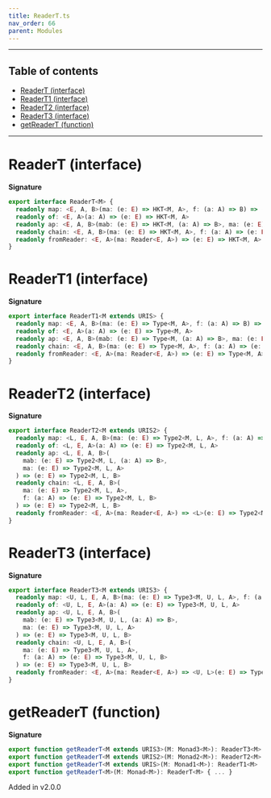 ```yaml
---
title: ReaderT.ts
nav_order: 66
parent: Modules
---
```


---

<h2 class="text-delta">Table of contents</h2>

- [ReaderT (interface)](#readert-interface)
- [ReaderT1 (interface)](#readert1-interface)
- [ReaderT2 (interface)](#readert2-interface)
- [ReaderT3 (interface)](#readert3-interface)
- [getReaderT (function)](#getreadert-function)

---

# ReaderT (interface)

**Signature**

```ts
export interface ReaderT<M> {
  readonly map: <E, A, B>(ma: (e: E) => HKT<M, A>, f: (a: A) => B) => (e: E) => HKT<M, B>
  readonly of: <E, A>(a: A) => (e: E) => HKT<M, A>
  readonly ap: <E, A, B>(mab: (e: E) => HKT<M, (a: A) => B>, ma: (e: E) => HKT<M, A>) => (e: E) => HKT<M, B>
  readonly chain: <E, A, B>(ma: (e: E) => HKT<M, A>, f: (a: A) => (e: E) => HKT<M, B>) => (e: E) => HKT<M, B>
  readonly fromReader: <E, A>(ma: Reader<E, A>) => (e: E) => HKT<M, A>
}
```

# ReaderT1 (interface)

**Signature**

```ts
export interface ReaderT1<M extends URIS> {
  readonly map: <E, A, B>(ma: (e: E) => Type<M, A>, f: (a: A) => B) => (e: E) => Type<M, B>
  readonly of: <E, A>(a: A) => (e: E) => Type<M, A>
  readonly ap: <E, A, B>(mab: (e: E) => Type<M, (a: A) => B>, ma: (e: E) => Type<M, A>) => (e: E) => Type<M, B>
  readonly chain: <E, A, B>(ma: (e: E) => Type<M, A>, f: (a: A) => (e: E) => Type<M, B>) => (e: E) => Type<M, B>
  readonly fromReader: <E, A>(ma: Reader<E, A>) => (e: E) => Type<M, A>
}
```

# ReaderT2 (interface)

**Signature**

```ts
export interface ReaderT2<M extends URIS2> {
  readonly map: <L, E, A, B>(ma: (e: E) => Type2<M, L, A>, f: (a: A) => B) => (e: E) => Type2<M, L, B>
  readonly of: <L, E, A>(a: A) => (e: E) => Type2<M, L, A>
  readonly ap: <L, E, A, B>(
    mab: (e: E) => Type2<M, L, (a: A) => B>,
    ma: (e: E) => Type2<M, L, A>
  ) => (e: E) => Type2<M, L, B>
  readonly chain: <L, E, A, B>(
    ma: (e: E) => Type2<M, L, A>,
    f: (a: A) => (e: E) => Type2<M, L, B>
  ) => (e: E) => Type2<M, L, B>
  readonly fromReader: <E, A>(ma: Reader<E, A>) => <L>(e: E) => Type2<M, L, A>
}
```

# ReaderT3 (interface)

**Signature**

```ts
export interface ReaderT3<M extends URIS3> {
  readonly map: <U, L, E, A, B>(ma: (e: E) => Type3<M, U, L, A>, f: (a: A) => B) => (e: E) => Type3<M, U, L, B>
  readonly of: <U, L, E, A>(a: A) => (e: E) => Type3<M, U, L, A>
  readonly ap: <U, L, E, A, B>(
    mab: (e: E) => Type3<M, U, L, (a: A) => B>,
    ma: (e: E) => Type3<M, U, L, A>
  ) => (e: E) => Type3<M, U, L, B>
  readonly chain: <U, L, E, A, B>(
    ma: (e: E) => Type3<M, U, L, A>,
    f: (a: A) => (e: E) => Type3<M, U, L, B>
  ) => (e: E) => Type3<M, U, L, B>
  readonly fromReader: <E, A>(ma: Reader<E, A>) => <U, L>(e: E) => Type3<M, U, L, A>
}
```

# getReaderT (function)

**Signature**

```ts
export function getReaderT<M extends URIS3>(M: Monad3<M>): ReaderT3<M>
export function getReaderT<M extends URIS2>(M: Monad2<M>): ReaderT2<M>
export function getReaderT<M extends URIS>(M: Monad1<M>): ReaderT1<M>
export function getReaderT<M>(M: Monad<M>): ReaderT<M> { ... }
```

Added in v2.0.0

